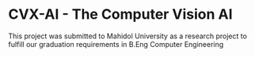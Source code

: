 # CVX-AI - The Computer Vision AI
This project was submitted to Mahidol University as a research project to fulfill our graduation requirements in B.Eng Computer Engineering

